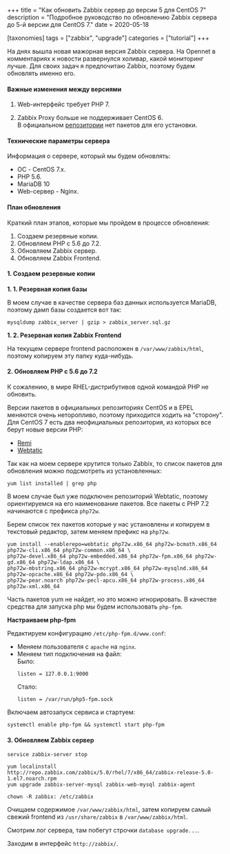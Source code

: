 +++
title = "Как обновить Zabbix сервер до версии 5 для CentOS 7"
description = "Подробное руководство по обновлению Zabbix сервера до 5-й версии для CentOS 7."
date = 2020-05-18

[taxonomies]
tags = ["zabbix", "upgrade"]
categories = ["tutorial"]
+++

На днях вышла новая мажорная версия Zabbix сервера. На Opennet в комментариях к новости развернулся холивар, какой
мониторинг лучше. Для своих задач я предпочитаю Zabbix, поэтому будем обновлять именно его.

#### Важные изменения между версиями

1. Web-интерфейс требует PHP 7.

2. Zabbix Proxy больше не поддерживает CentOS 6.  
   В официальном [репозитории](http://repo.zabbix.com/zabbix/5.0/rhel/6/x86_64/) нет пакетов для его установки. 

#### Технические параметры сервера

Информация о сервере, который мы будем обновлять:

- ОС - CentOS 7.x.
- PHP 5.6.
- MariaDB 10
- Web-сервер - Nginx.

#### План обновления

Краткий план этапов, которые мы пройдем в процессе обновления:

1. Создаем резервные копии.
2. Обновляем PHP с 5.6 до 7.2.
3. Обновляем Zabbix сервер.
4. Обновляем Zabbix Frontend.

#### 1. Создаем резервные копии

**1. 1. Резервная копия базы**

В моем случае в качестве сервера баз данных используется MariaDB, поэтому дамп базы создается вот так:

```shell script
mysqldump zabbix_server | gzip > zabbix_server.sql.gz
```

**1. 2. Резервная копия Zabbix Frontend**

На текущем сервере frontend расположен в `/var/www/zabbix/html`, поэтому копируем эту папку куда-нибудь.

#### 2. Обновляем PHP с 5.6 до 7.2

К сожалению, в мире RHEL-дистрибутивов одной командой PHP не обновить.

Версии пакетов в официальных репозиториях CentOS и в EPEL меняются очень неторопливо, поэтому приходится ходить на "сторону".
Для CentOS 7 есть два неофициальных репозитория, из которых все берут новые версии PHP:

- [Remi](https://rpms.remirepo.net/)
- [Webtatic](https://webtatic.com/projects/yum-repository/)

Так как на моем сервере крутится только Zabbix, то список пакетов для обновления можно подсмотреть из установленных: 

```shell script
yum list installed | grep php
```

В моем случае был уже подключен репозиторий Webtatic, поэтому ориентируемся на его наименование пакетов. 
Все пакеты с PHP 7.2 начинаются с префикса `php72w`. 

Берем список тех пакетов которые у нас установлены и копируем в текстовый редактор, затем меняем префикс на `php72w`.

```shell script
yum install --enablerepo=webtatic php72w.x86_64 php72w-bcmath.x86_64 php72w-cli.x86_64 php72w-common.x86_64 \
php72w-devel.x86_64 php72w-embedded.x86_64 php72w-fpm.x86_64 php72w-gd.x86_64 php72w-ldap.x86_64 \ 
php72w-mbstring.x86_64 php72w-mcrypt.x86_64 php72w-mysqlnd.x86_64 php72w-opcache.x86_64 php72w-pdo.x86_64 \
php72w-pear.noarch php72w-pecl-apcu.x86_64 php72w-process.x86_64 php72w-xml.x86_64
```

Часть пакетов yum не найдет, но это можно игнорировать. В качестве средства для запуска php 
мы будем использовать `php-fpm`.

**Настраиваем php-fpm**

Редактируем конфигурацию `/etc/php-fpm.d/www.conf`:

- Меняем пользователя с `apache` на `nginx`.
- Меняем тип подключения на файл:  
  Было:
  ```
  listen = 127.0.0.1:9000
  ```
  Стало:
  ```
  listen = /var/run/php5-fpm.sock
  ```

Включаем автозапуск сервиса и стартуем:

```shell script
systemctl enable php-fpm && systemctl start php-fpm
```

#### 3. Обновляем Zabbix сервер

```shell script
service zabbix-server stop

yum localinstall http://repo.zabbix.com/zabbix/5.0/rhel/7/x86_64/zabbix-release-5.0-1.el7.noarch.rpm
yum upgrade zabbix-server-mysql zabbix-web-mysql zabbix-agent

chown -R zabbix: /etc/zabbix
```

Очищаем содержимое `/var/www/zabbix/html`, затем копируем самый свежий 
frontend из `/usr/share/zabbix` в `/var/www/zabbix/html`.

Смотрим лог сервера, там побегут строчки `database upgrade...`.

Заходим в интерфейс `http://zabbix/`.
